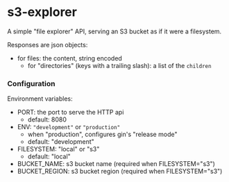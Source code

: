 # s3-explorer

A simple "file explorer" API, serving an S3 bucket as if it were a filesystem.

Responses are json objects:

- for files: the content, string encoded
  - for "directories" (keys with a trailing slash): a list of the `children`

### Configuration

Environment variables:

- PORT: the port to serve the HTTP api
  - default: 8080
- ENV: `"development"` or `"production"`
  - when "production", configures gin's "release mode"
  - default: "development"
- FILESYSTEM: "local" or "s3"
  - default: "local"
- BUCKET_NAME: s3 bucket name (required when FILESYSTEM="s3")
- BUCKET_REGION: s3 bucket region (required when FILESYSTEM="s3")
